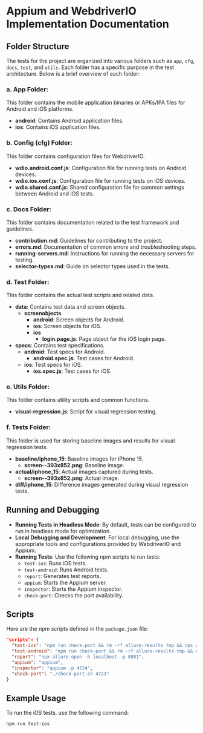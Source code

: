 # Appium and WebdriverIO Implementation Documentation

## Folder Structure

The tests for the project are organized into various folders such as `app`, `cfg`, `docs`, `test`, and `utils`. Each folder has a specific purpose in the test architecture. Below is a brief overview of each folder:

### a. App Folder:

This folder contains the mobile application binaries or APKs/IPA files for Android and iOS platforms.

- **android**: Contains Android application files.
- **ios**: Contains iOS application files.

### b. Config (cfg) Folder:

This folder contains configuration files for WebdriverIO.

- **wdio.android.conf.js**: Configuration file for running tests on Android devices.
- **wdio.ios.conf.js**: Configuration file for running tests on iOS devices.
- **wdio.shared.conf.js**: Shared configuration file for common settings between Android and iOS tests.

### c. Docs Folder:

This folder contains documentation related to the test framework and guidelines.

- **contribution.md**: Guidelines for contributing to the project.
- **errors.md**: Documentation of common errors and troubleshooting steps.
- **running-servers.md**: Instructions for running the necessary servers for testing.
- **selector-types.md**: Guide on selector types used in the tests.

### d. Test Folder:

This folder contains the actual test scripts and related data.

- **data**: Contains test data and screen objects.
  - **screenobjects**
    - **android**: Screen objects for Android.
    - **ios**: Screen objects for iOS.
    - **ios**
      - **login.page.js**: Page object for the iOS login page.
- **specs**: Contains test specifications.
  - **android**: Test specs for Android.
    - **android.spec.js**: Test cases for Android.
  - **ios**: Test specs for iOS.
    - **ios.spec.js**: Test cases for iOS.

### e. Utils Folder:

This folder contains utility scripts and common functions.

- **visual-regression.js**: Script for visual regression testing.

### f. Tests Folder:

This folder is used for storing baseline images and results for visual regression tests.

- **baseline/iphone_15**: Baseline images for iPhone 15.
  - **screen--393x852.png**: Baseline image.
- **actual/iphone_15**: Actual images captured during tests.
  - **screen--393x852.png**: Actual image.
- **diff/iphone_15**: Difference images generated during visual regression tests.

## Running and Debugging

- **Running Tests in Headless Mode**: By default, tests can be configured to run in headless mode for optimization.
- **Local Debugging and Development**: For local debugging, use the appropriate tools and configurations provided by WebdriverIO and Appium.
- **Running Tests**: Use the following npm scripts to run tests:
  - `test-ios`: Runs iOS tests.
  - `test-android`: Runs Android tests.
  - `report`: Generates test reports.
  - `appium`: Starts the Appium server.
  - `inspector`: Starts the Appium inspector.
  - `check-port`: Checks the port availability.

## Scripts

Here are the npm scripts defined in the `package.json` file:

```json
"scripts": {
  "test-ios": "npm run check-port && rm -rf allure-results tmp && npx wdio ./cfg/wdio.ios.conf.js",
  "test-android": "npm run check-port && rm -rf allure-results tmp && npx wdio ./cfg/wdio.android.conf.js",
  "report": "npx allure open -h localhost -p 8081",
  "appium": "appium",
  "inspector": "appium -p 4724",
  "check-port": "./check-port.sh 4723"
}
```

## Example Usage

To run the iOS tests, use the following command:

```sh
npm run test-ios
```
